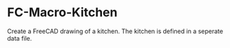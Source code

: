 # FC-Macro-Kitchen

Create a FreeCAD drawing of a kitchen. The kitchen is defined in a seperate data file.
